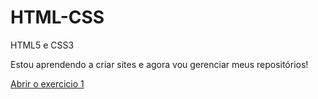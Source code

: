 # HTML-CSS
 HTML5 e CSS3

Estou aprendendo a criar sites e agora vou gerenciar meus repositórios!

<a href="https://davirmcavalcante.github.io/HTML-CSS/Exercicios/Ex%201/index.html">Abrir o exercicio 1</a>